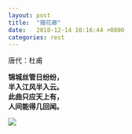 ```yaml
---
layout: post
title:  "赠花卿"
date:   2018-12-14 10:16:44 +0800
categories: rest
---
```

唐代：杜甫

**锦城丝管日纷纷，**  
**半入江风半入云。**  
**此曲只应天上有，**  
**人间能得几回闻。**  

![](https://images.unsplash.com/photo-1523540451401-62a9b7d94b02?ixlib=rb-1.2.1&ixid=eyJhcHBfaWQiOjEyMDd9&auto=format&fit=crop&w=1951&q=80)